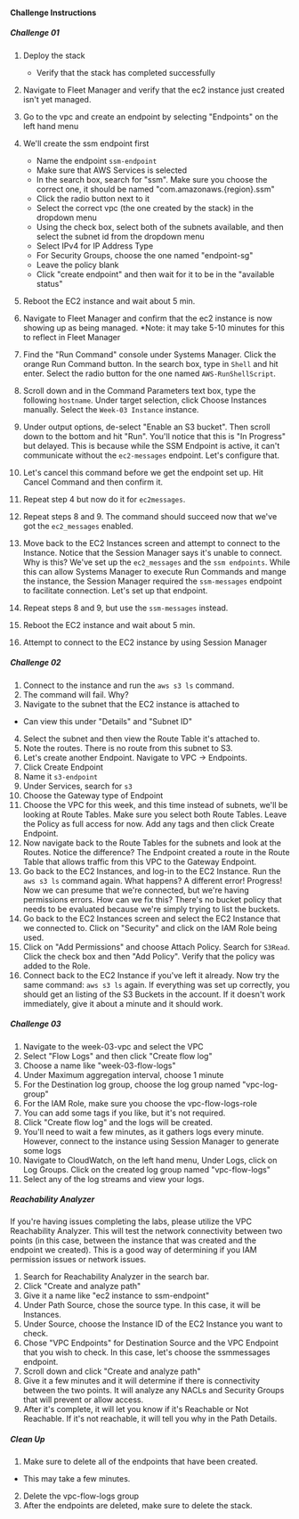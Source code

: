 #### Challenge Instructions
##### Challenge 01
1) Deploy the stack 
   - Verify that the stack has completed successfully 

2) Navigate to Fleet Manager and verify that the ec2 instance just created isn't yet managed. 

3) Go to the vpc and create an endpoint by selecting "Endpoints" on the left hand menu 
4) We'll create the ssm endpoint first 
   - Name the endpoint `ssm-endpoint` 
   - Make sure that AWS Services is selected
   - In the search box, search for "ssm". Make sure you choose the correct one, it should be named "com.amazonaws.{region}.ssm"
   - Click the radio button next to it 
   - Select the correct vpc (the one created by the stack) in the dropdown menu
   - Using the check box, select both of the subnets available, and then select the subnet id from the dropdown menu
   - Select IPv4 for IP Address Type
   - For Security Groups, choose the one named "endpoint-sg"
   - Leave the policy blank 
   - Click "create endpoint" and then wait for it to be in the "available status" 
5) Reboot the EC2 instance and wait about 5 min. 
6) Navigate to Fleet Manager and confirm that the ec2 instance is now showing up as being managed. 
   *Note: it may take 5-10 minutes for this to reflect in Fleet Manager
7) Find the "Run Command" console under Systems Manager. Click the orange Run Command button. In the search box, type in `Shell` and hit enter. Select the radio button for the one named `AWS-RunShellScript`. 
8) Scroll down and in the Command Parameters text box, type the following `hostname`. Under target selection, click Choose Instances manually. Select the `Week-03 Instance` instance. 
9) Under output options, de-select "Enable an S3 bucket". Then scroll down to the bottom and hit "Run". You'll notice that this is "In Progress" but delayed. This is because while the SSM Endpoint is active, 
it can't communicate without the `ec2-messages` endpoint. Let's configure that.
10) Let's cancel this command before we get the endpoint set up. Hit Cancel Command and then confirm it. 
10) Repeat step 4 but now do it for `ec2messages`.
11) Repeat steps 8 and 9. The command should succeed now that we've got the `ec2_messages` enabled. 
12) Move back to the EC2 Instances screen and attempt to connect to the Instance. Notice that the Session Manager says it's unable to connect. Why is this? We've set up the `ec2_messages` and the `ssm endpoints`. 
    While this can allow Systems Manager to execute Run Commands and mange the instance, the Session Manager required the `ssm-messages` endpoint to facilitate connection. Let's set up that endpoint. 
13) Repeat steps 8 and 9, but use the `ssm-messages` instead.  
11) Reboot the EC2 instance and wait about 5 min. 
12) Attempt to connect to the EC2 instance by using Session Manager


##### Challenge 02
1) Connect to the instance and run the `aws s3 ls` command.
2) The command will fail. Why? 
3) Navigate to the subnet that the EC2 instance is attached to
  - Can view this under "Details" and "Subnet ID" 
4) Select the subnet and then view the Route Table it's attached to. 
5) Note the routes. There is no route from this subnet to S3. 
6) Let's create another Endpoint. Navigate to VPC -> Endpoints. 
7) Click Create Endpoint
8) Name it `s3-endpoint` 
9) Under Services, search for `s3` 
10) Choose the Gateway type of Endpoint
11) Choose the VPC for this week, and this time instead of subnets, we'll be looking at Route Tables. Make sure you select both Route Tables. Leave the Policy as full access for now. Add any tags and then click Create Endpoint. 
12) Now navigate back to the Route Tables for the subnets and look at the Routes. Notice the difference? The Endpoint created a route in the Route Table that allows traffic from this VPC to the Gateway Endpoint. 
13) Go back to the EC2 Instances, and log-in to the EC2 Instance. Run the `aws s3 ls` command again. What happens? A different error! Progress! Now we can presume that we're connected, but we're having permissions errors. How can we fix this? There's no bucket policy that needs to be evaluated because we're simply trying to list the buckets. 
14) Go back to the EC2 Instances screen and select the EC2 Instance that we connected to. Click on "Security" and click on the IAM Role being used.
15) Click on "Add Permissions" and choose Attach Policy. Search for `S3Read`. Click the check box and then "Add Policy". Verify that the policy was added to the Role. 
16) Connect back to the EC2 Instance if you've left it already. Now try the same command: `aws s3 ls` again. If everything was set up correctly, you should get an listing of the S3 Buckets in the account. If it doesn't work immediately, give it about a minute and it should work. 

##### Challenge 03
1) Navigate to the week-03-vpc and select the VPC 
2) Select "Flow Logs" and then click "Create flow log" 
3) Choose a name like "week-03-flow-logs"
4) Under Maximum aggregation interval, choose 1 minute 
5) For the Destination log group, choose the log group named "vpc-log-group"
6) For the IAM Role, make sure you choose the vpc-flow-logs-role 
7) You can add some tags if you like, but it's not required. 
8) Click "Create flow log" and the logs will be created. 
9) You'll need to wait a few minutes, as it gathers logs every minute. However, connect to the instance using Session Manager to generate some logs 
10) Navigate to CloudWatch, on the left hand menu, Under Logs, click on Log Groups. Click on the created log group named "vpc-flow-logs" 
11) Select any of the log streams and view your logs. 

##### Reachability Analyzer
If you're having issues completing the labs, please utilize the VPC Reachability Analyzer. This will test the network connectivity between two points (in this case, between the instance that was created and the endpoint we created). This is a good way of determining if you IAM permission issues or network issues. 
1) Search for Reachability Analyzer in the search bar. 
2) Click "Create and analyze path"
3) Give it a name like "ec2 instance to ssm-endpoint"
4) Under Path Source, chose the source type. In this case, it will be Instances. 
5) Under Source, choose the Instance ID of the EC2 Instance you want to check. 
6) Chose "VPC Endpoints" for Destination Source and the VPC Endpoint that you wish to check. In this case, let's choose the ssmmessages endpoint. 
7) Scroll down and click "Create and analyze path" 
8) Give it a few minutes and it will determine if there is connectivity between the two points. It will analyze any NACLs and Security Groups that will prevent or allow access. 
9) After it's complete, it will let you know if it's Reachable or Not Reachable. If it's not reachable, it will tell you why in the Path Details.

##### Clean Up
1) Make sure to delete all of the endpoints that have been created. 
  - This may take a few minutes. 
2) Delete the vpc-flow-logs group
2) After the endpoints are deleted, make sure to delete the stack. 

